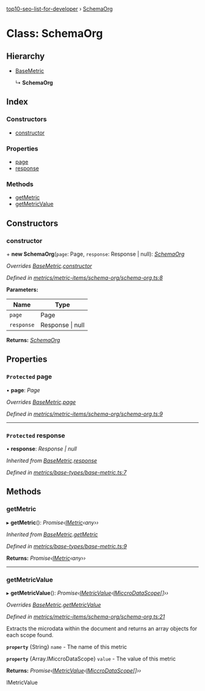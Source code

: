 [top10-seo-list-for-developer](../README.md) › [SchemaOrg](schemaorg.md)

# Class: SchemaOrg

## Hierarchy

* [BaseMetric](basemetric.md)

  ↳ **SchemaOrg**

## Index

### Constructors

* [constructor](schemaorg.md#constructor)

### Properties

* [page](schemaorg.md#protected-page)
* [response](schemaorg.md#protected-response)

### Methods

* [getMetric](schemaorg.md#getmetric)
* [getMetricValue](schemaorg.md#getmetricvalue)

## Constructors

###  constructor

\+ **new SchemaOrg**(`page`: Page, `response`: Response | null): *[SchemaOrg](schemaorg.md)*

*Overrides [BaseMetric](basemetric.md).[constructor](basemetric.md#constructor)*

*Defined in [metrics/metric-items/schema-org/schema-org.ts:8](https://github.com/deepcrawl/top10-seo-list-for-developer/blob/33055d5/src/metrics/metric-items/schema-org/schema-org.ts#L8)*

**Parameters:**

Name | Type |
------ | ------ |
`page` | Page |
`response` | Response &#124; null |

**Returns:** *[SchemaOrg](schemaorg.md)*

## Properties

### `Protected` page

• **page**: *Page*

*Overrides [BaseMetric](basemetric.md).[page](basemetric.md#protected-page)*

*Defined in [metrics/metric-items/schema-org/schema-org.ts:9](https://github.com/deepcrawl/top10-seo-list-for-developer/blob/33055d5/src/metrics/metric-items/schema-org/schema-org.ts#L9)*

___

### `Protected` response

• **response**: *Response | null*

*Inherited from [BaseMetric](basemetric.md).[response](basemetric.md#protected-response)*

*Defined in [metrics/base-types/base-metric.ts:7](https://github.com/deepcrawl/top10-seo-list-for-developer/blob/33055d5/src/metrics/base-types/base-metric.ts#L7)*

## Methods

###  getMetric

▸ **getMetric**(): *Promise‹[IMetric](../interfaces/imetric.md)‹any››*

*Inherited from [BaseMetric](basemetric.md).[getMetric](basemetric.md#getmetric)*

*Defined in [metrics/base-types/base-metric.ts:9](https://github.com/deepcrawl/top10-seo-list-for-developer/blob/33055d5/src/metrics/base-types/base-metric.ts#L9)*

**Returns:** *Promise‹[IMetric](../interfaces/imetric.md)‹any››*

___

###  getMetricValue

▸ **getMetricValue**(): *Promise‹[IMetricValue](../interfaces/imetricvalue.md)‹[IMiccroDataScope](../interfaces/imiccrodatascope.md)[]››*

*Overrides [BaseMetric](basemetric.md).[getMetricValue](basemetric.md#abstract-getmetricvalue)*

*Defined in [metrics/metric-items/schema-org/schema-org.ts:21](https://github.com/deepcrawl/top10-seo-list-for-developer/blob/33055d5/src/metrics/metric-items/schema-org/schema-org.ts#L21)*

Extracts the microdata within the document and returns an array objects for each scope found.

**`property`** {String} `name` - The name of this metric

**`property`** {Array.IMiccroDataScope} `value` - The value of this metric

**Returns:** *Promise‹[IMetricValue](../interfaces/imetricvalue.md)‹[IMiccroDataScope](../interfaces/imiccrodatascope.md)[]››*

IMetricValue
